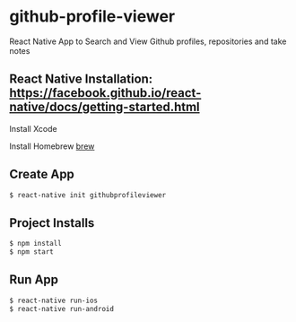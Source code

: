 # github-profile-viewer
React Native App to Search and View Github profiles, repositories and take notes

## React Native Installation: https://facebook.github.io/react-native/docs/getting-started.html

Install Xcode

Install Homebrew [brew](https://brew.sh/)

## Create App

```bash
$ react-native init githubprofileviewer
```
## Project Installs
```bash
$ npm install
$ npm start
```

## Run App
```bash
$ react-native run-ios
$ react-native run-android
```
